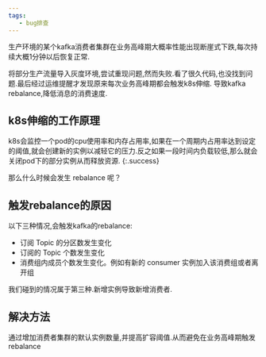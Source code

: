 ```yaml
---
tags: 
   - bug排查
---
```


生产环境的某个kafka消费者集群在业务高峰期大概率性能出现断崖式下跌,每次持续大概1分钟以后恢复正常.

将部分生产流量导入灰度环境,尝试重现问题,然而失败.看了很久代码,也没找到问题.最后经过运维提醒才发现原来每次业务高峰期都会触发k8s伸缩. 导致kafka rebalance,降低消息的消费速度.

<!--more-->

## k8s伸缩的工作原理


k8s会监控一个pod的cpu使用率和内存占用率,如果在一个周期内占用率达到设定的阈值,就会创建新的实例以减轻它的压力.反之如果一段时间内负载较低,那么就会关闭pod下的部分实例从而释放资源.
{:.success}

那么什么时候会发生 rebalance 呢？

## 触发rebalance的原因

以下三种情况,会触发kafka的rebalance:

- 订阅 Topic 的分区数发生变化
- 订阅的 Topic 个数发生变化
- 消费组内成员个数发生变化。例如有新的 consumer 实例加入该消费组或者离开组

我们碰到的情况属于第三种.新增实例导致新增消费者.

## 解决方法

通过增加消费者集群的默认实例数量,并提高扩容阈值.从而避免在业务高峰期触发rebalance